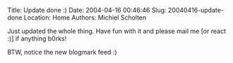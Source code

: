 Title: Update done :)
Date: 2004-04-16 00:46:46
Slug: 20040416-update-done
Location: Home
Authors: Michiel Scholten

<p>Just updated the whole thing. Have fun with it and please mail me [or react :)] if anything b0rks!</p>
<p>BTW, notice the new blogmark feed :)</p>